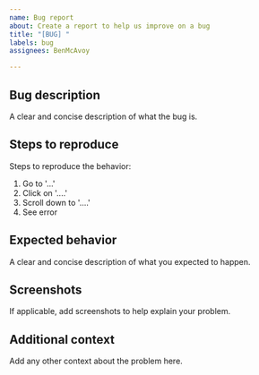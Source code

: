 ```yaml
---
name: Bug report
about: Create a report to help us improve on a bug
title: "[BUG] "
labels: bug
assignees: BenMcAvoy

---
```


## Bug description
A clear and concise description of what the bug is.

## Steps to reproduce
Steps to reproduce the behavior:
1. Go to '...'
2. Click on '....'
3. Scroll down to '....'
4. See error

## Expected behavior
A clear and concise description of what you expected to happen.

## Screenshots
If applicable, add screenshots to help explain your problem.

## Additional context
Add any other context about the problem here.